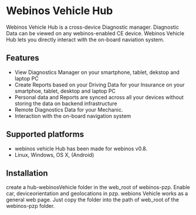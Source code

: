Webinos Vehicle Hub 
===================

Webinos Vehicle Hub is a cross-device Diagnostic manager. Diagnostic Data can be viewed on any webinos-enabled CE device. Webinos Vehicle Hub lets you directly interact with the on-board naviation system.

Features
-------------

- View Diagnostics Manager on your smartphone, tablet, dekstop and laptop PC
- Create Reports based on your Driving Data for your Insurance on your smartphoe, tablet, desktop and laptop PC
- Personal data and Reports are synced across all your devices without storing the data on backend infrastructure
- Remote Diagnostics Data for your Mechanic.
- Interaction with the on-board navigation system

Supported platforms
-------------------

- webinos vehicle Hub has been made for webinos v0.8.  
- Linux, Windows, OS X, (Android)

Installation
-------------

create a hub-webinosVehicle folder in the web_root of webinos-pzp. Enable car, deviceorientation and geolocations in pzp.
webions Vehicle works as a general web page. Just copy the folder into the path of web_root of the webinos-pzp folder.

